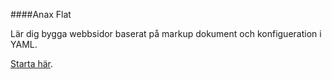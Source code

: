 ####Anax Flat

Lär dig bygga webbsidor baserat på markup dokument och konfigueration i YAML.

[Starta här](http://dbwebb.se/kunskap/bygg-me-sida-med-anax-flat).
